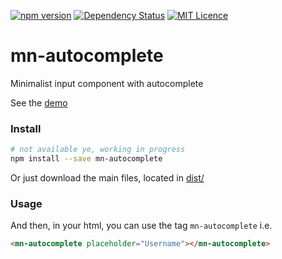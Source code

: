 [![npm version](https://badge.fury.io/js/mn-autocomplete.svg)](https://badge.fury.io/js/mn-autocomplete)
[![Dependency Status](https://gemnasium.com/badges/github.com/minimalist-components/mn-autocomplete.svg)](https://gemnasium.com/github.com/minimalist-components/mn-autocomplete)
[![MIT Licence](https://badges.frapsoft.com/os/mit/mit.svg?v=103)](https://opensource.org/licenses/mit-license.php)

# mn-autocomplete

Minimalist input component with autocomplete

See the [demo](https://minimalist-components.github.io/mn-autocomplete/)

<!-- [![preview demo](https://raw.githubusercontent.com/minimalist-components/mn-autocomplete/master/sources/example/mn-autocomplete.gif)](https://minimalist-components.github.io/mn-autocomplete/)  -->

### Install

```sh
# not available ye, working in progress
npm install --save mn-autocomplete
```

Or just download the main files, located in [dist/](https://github.com/minimalist-components/mn-autocomplete/tree/master/dist)

### Usage

And then, in your html, you can use the tag `mn-autocomplete` i.e.

```html
<mn-autocomplete placeholder="Username"></mn-autocomplete>
```
